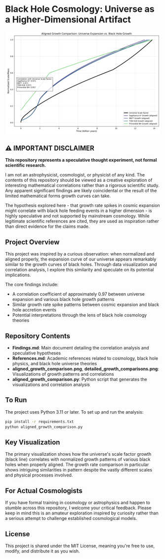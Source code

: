 # Black Hole Cosmology: Universe as a Higher-Dimensional Artifact

![Universe and Black Hole Growth Correlation](aligned_growth_comparison.png)

## ⚠️ IMPORTANT DISCLAIMER

**This repository represents a speculative thought experiment, not formal scientific research.**

I am not an astrophysicist, cosmologist, or physicist of any kind. The contents of this repository should be viewed as a creative exploration of interesting mathematical correlations rather than a rigorous scientific study. Any apparent significant findings are likely coincidental or the result of the limited mathematical forms growth curves can take.

The hypothesis explored here - that growth rate spikes in cosmic expansion might correlate with black hole feeding events in a higher dimension - is highly speculative and not supported by mainstream cosmology. While legitimate scientific references are cited, they are used as inspiration rather than direct evidence for the claims made.

## Project Overview

This project was inspired by a curious observation: when normalized and aligned properly, the expansion curve of our universe appears remarkably similar to the growth curves of black holes. Through data visualization and correlation analysis, I explore this similarity and speculate on its potential implications.

The core findings include:
- A correlation coefficient of approximately 0.97 between universe expansion and various black hole growth patterns
- Similar growth rate spike patterns between cosmic expansion and black hole accretion events
- Potential interpretations through the lens of black hole cosmology theories

## Repository Contents

- **Findings.md**: Main document detailing the correlation analysis and speculative hypotheses
- **References.md**: Academic references related to cosmology, black hole physics, and black hole universe theories
- **aligned_growth_comparison.png**, **detailed_growth_comparisons.png**: Visualizations of growth patterns and correlations
- **aligned_growth_comparison.py**: Python script that generates the visualizations and correlation analysis

## To Run

The project uses Python 3.11 or later. To set up and run the analysis:

```bash
pip install -r requirements.txt
python aligned_growth_comparison.py
```

## Key Visualization

The primary visualization shows how the universe's scale factor growth (black line) correlates with normalized growth patterns of various black holes when properly aligned. The growth rate comparison in particular shows intriguing similarities in pattern despite the vastly different scales and physical processes involved.

## For Actual Cosmologists

If you have formal training in cosmology or astrophysics and happen to stumble across this repository, I welcome your critical feedback. Please keep in mind this is an amateur exploration inspired by curiosity rather than a serious attempt to challenge established cosmological models.

## License

This project is shared under the MIT License, meaning you're free to use, modify, and distribute it as you wish. 
